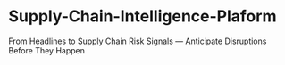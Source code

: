 # Supply-Chain-Intelligence-Plaform
From Headlines to Supply Chain Risk Signals — Anticipate Disruptions Before They Happen
